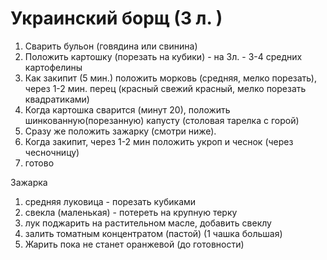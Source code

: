Украинский борщ (3 л. )
======================

1. Сварить бульон (говядина или свинина)
2. Положить картошку (порезать на кубики) - на 3л. - 3-4 средних картофелины
3. Как закипит (5 мин.) положить морковь (средняя, мелко порезать), через 1-2 мин. перец (красный свежий красный, мелко порезать квадратиками)
4. Когда картошка сварится (минут 20), положить шинкованную(порезанную) капусту (столовая тарелка с горой)
5. Сразу же положить зажарку (смотри ниже).
6. Когда закипит, через 1-2 мин положить укроп и чеснок (через чесночницу)
7. готово

Зажарка

1. средняя луковица - порезать кубиками
2. свекла (маленькая) - потереть на крупную терку
3. лук поджарить на растительном масле, добавить свеклу
4. залить томатным концентратом (пастой) (1 чашка большая)
5. Жарить пока не станет оранжевой (до готовности)
